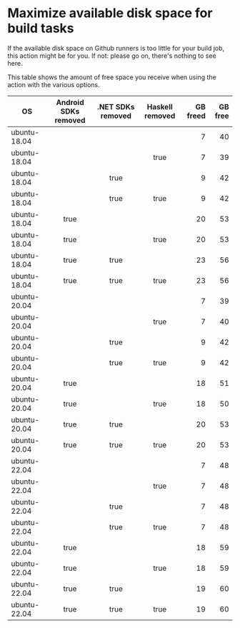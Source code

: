 # Maximize available disk space for build tasks

If the available disk space on Github runners is too little for your build job, this action might be for you.
If not: please go on, there's nothing to see here.

This table shows the amount of free space you receive when using the action with the various options.

OS | Android SDKs removed | .NET SDKs removed | Haskell removed | GB freed | GB free
---|:--------------------:|:-----------------:|:---------------:|---------:|-------:
ubuntu-18.04 |  |  |  | 7 | 40
ubuntu-18.04 |  |  | true | 7 | 39
ubuntu-18.04 |  | true |  | 9 | 42
ubuntu-18.04 |  | true | true | 9 | 42
ubuntu-18.04 | true |  |  | 20 | 53
ubuntu-18.04 | true |  | true | 20 | 53
ubuntu-18.04 | true | true |  | 23 | 56
ubuntu-18.04 | true | true | true | 23 | 56
ubuntu-20.04 |  |  |  | 7 | 39
ubuntu-20.04 |  |  | true | 7 | 40
ubuntu-20.04 |  | true |  | 9 | 42
ubuntu-20.04 |  | true | true | 9 | 42
ubuntu-20.04 | true |  |  | 18 | 51
ubuntu-20.04 | true |  | true | 18 | 50
ubuntu-20.04 | true | true |  | 20 | 53
ubuntu-20.04 | true | true | true | 20 | 53
ubuntu-22.04 |  |  |  | 7 | 48
ubuntu-22.04 |  |  | true | 7 | 48
ubuntu-22.04 |  | true |  | 7 | 48
ubuntu-22.04 |  | true | true | 7 | 48
ubuntu-22.04 | true |  |  | 18 | 59
ubuntu-22.04 | true |  | true | 18 | 59
ubuntu-22.04 | true | true |  | 19 | 60
ubuntu-22.04 | true | true | true | 19 | 60
